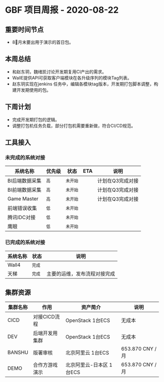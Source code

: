 # GBF 项目周报 - 2020-08-22

## 重要时间节点

* 8月末要出用于演示的首日包。

## 本周总结

* 和赵东玥，魏绪凯讨论开发期复用CI产出的需求。
* WallE提供API可获取客户端模块在各升级序列的模块Tag列表。
* 赵东玥实现在jenkins 任务中，编辑各模块tag版本，开发期打包脚本调整，构建开发期使用的包。

## 下周计划

* 完成开发期打包的逻辑。
* 调整打包机任务负载，部分打包机需要重新做，符合CI/CD规范。

## 工具接入

### 未完成的系统对接

|系统名称|优先级|状态|ETA|说明|
|----|----|----|----|---|
|BI后端数据采集|`高`|`未开始`||计划在Q3完成对接|
|BI前端数据采集|`高`|`未开始`||计划在Q3完成对接|
|Game Master|`高`|`未开始`||计划在Q3完成对接|
|前端错误收集|`低`|`未开始`|||
|腾讯IDC对接|`低`|`未开始`|||
|鹰眼|`低`|`未开始`|||

### 已完成的系统对接

|系统名称|状态|说明|
|----|----|----|
|Wall4|`完成`||
|天梯|`完成`| 主要的运维，发布流程对接完成 |

## 集群资源

|集群名称|作用|资产简介|说明|
|----|----|----|----|
|CICD|对接CICD流程|OpenStack 1台ECS|无成本|
|DEV|后端开发用集群|OpenStack 1台ECS|无成本|
|BANSHU|版署审核|北京阿里云 1台ECS| 653.870 CNY / 月 |
|DEMO|合作方游戏演示|北京阿里云-日本区 1台ECS| 653.870 CNY / 月 |
